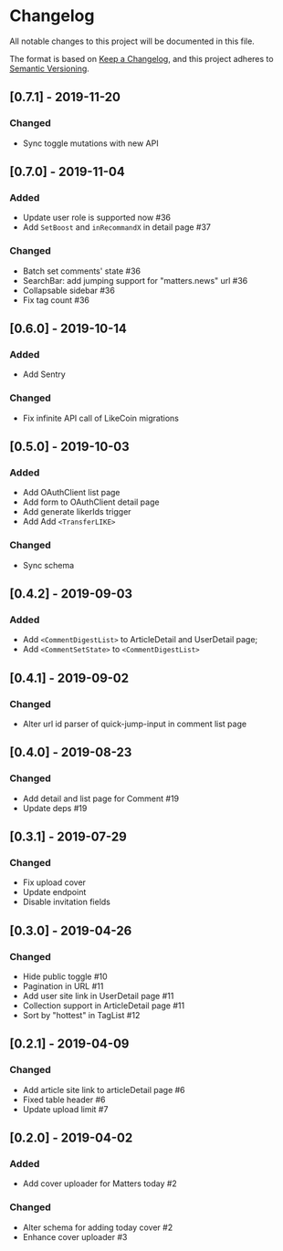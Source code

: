 # Changelog

All notable changes to this project will be documented in this file.

The format is based on [Keep a Changelog](https://keepachangelog.com/en/1.0.0/),
and this project adheres to [Semantic Versioning](https://semver.org/spec/v2.0.0.html).

## [0.7.1] - 2019-11-20

### Changed

- Sync toggle mutations with new API

## [0.7.0] - 2019-11-04

### Added

- Update user role is supported now #36
- Add `SetBoost` and `inRecommandX` in detail page #37

### Changed

- Batch set comments' state #36
- SearchBar: add jumping support for "matters.news" url #36
- Collapsable sidebar #36
- Fix tag count #36

## [0.6.0] - 2019-10-14

### Added

- Add Sentry

### Changed

- Fix infinite API call of LikeCoin migrations

## [0.5.0] - 2019-10-03

### Added

- Add OAuthClient list page
- Add form to OAuthClient detail page
- Add generate likerIds trigger
- Add Add `<TransferLIKE>`

### Changed

- Sync schema

## [0.4.2] - 2019-09-03

### Added

- Add `<CommentDigestList>` to ArticleDetail and UserDetail page;
- Add `<CommentSetState>` to `<CommentDigestList>`

## [0.4.1] - 2019-09-02

### Changed

- Alter url id parser of quick-jump-input in comment list page

## [0.4.0] - 2019-08-23

### Changed

- Add detail and list page for Comment #19
- Update deps #19

## [0.3.1] - 2019-07-29

### Changed

- Fix upload cover
- Update endpoint
- Disable invitation fields

## [0.3.0] - 2019-04-26

### Changed

- Hide public toggle #10
- Pagination in URL #11
- Add user site link in UserDetail page #11
- Collection support in ArticleDetail page #11
- Sort by "hottest" in TagList #12

## [0.2.1] - 2019-04-09

### Changed

- Add article site link to articleDetail page #6
- Fixed table header #6
- Update upload limit #7

## [0.2.0] - 2019-04-02

### Added

- Add cover uploader for Matters today #2

### Changed

- Alter schema for adding today cover #2
- Enhance cover uploader #3
